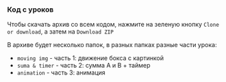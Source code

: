 ### Код с уроков

Чтобы скачать архив со всем кодом, нажмите на зеленую кнопку `Clone or download`, а затем на `Download ZIP`

В архиве будет несколько папок, в разных папках разные части урока:
* `moving img` - часть 1: движение бокса с картинкой
* `suma & timer` - часть 2: сумма A и B + таймер
* `animation`	- часть 3: анимация
